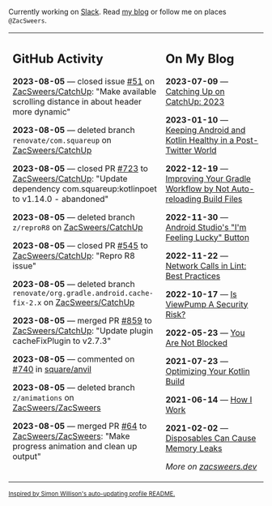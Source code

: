 Currently working on [Slack](https://slack.com/). Read [my blog](https://zacsweers.dev/) or follow me on places `@ZacSweers`.

<table><tr><td valign="top" width="60%">

## GitHub Activity
<!-- githubActivity starts -->
**2023-08-05** — closed issue [#51](https://github.com/ZacSweers/CatchUp/issues/51) on [ZacSweers/CatchUp](https://github.com/ZacSweers/CatchUp): "Make available scrolling distance in about header more dynamic"

**2023-08-05** — deleted branch `renovate/com.squareup` on [ZacSweers/CatchUp](https://github.com/ZacSweers/CatchUp)

**2023-08-05** — closed PR [#723](https://github.com/ZacSweers/CatchUp/pull/723) to [ZacSweers/CatchUp](https://github.com/ZacSweers/CatchUp): "Update dependency com.squareup:kotlinpoet to v1.14.0 - abandoned"

**2023-08-05** — deleted branch `z/reproR8` on [ZacSweers/CatchUp](https://github.com/ZacSweers/CatchUp)

**2023-08-05** — closed PR [#545](https://github.com/ZacSweers/CatchUp/pull/545) to [ZacSweers/CatchUp](https://github.com/ZacSweers/CatchUp): "Repro R8 issue"

**2023-08-05** — deleted branch `renovate/org.gradle.android.cache-fix-2.x` on [ZacSweers/CatchUp](https://github.com/ZacSweers/CatchUp)

**2023-08-05** — merged PR [#859](https://github.com/ZacSweers/CatchUp/pull/859) to [ZacSweers/CatchUp](https://github.com/ZacSweers/CatchUp): "Update plugin cacheFixPlugin to v2.7.3"

**2023-08-05** — commented on [#740](https://github.com/square/anvil/pull/740#issuecomment-1666593972) in [square/anvil](https://github.com/square/anvil)

**2023-08-05** — deleted branch `z/animations` on [ZacSweers/ZacSweers](https://github.com/ZacSweers/ZacSweers)

**2023-08-05** — merged PR [#64](https://github.com/ZacSweers/ZacSweers/pull/64) to [ZacSweers/ZacSweers](https://github.com/ZacSweers/ZacSweers): "Make progress animation and clean up output"
<!-- githubActivity ends -->
</td><td valign="top" width="40%">

## On My Blog
<!-- blog starts -->
**2023-07-09** — [Catching Up on CatchUp: 2023](https://www.zacsweers.dev/catching-up-on-catchup-2023/)

**2023-01-10** — [Keeping Android and Kotlin Healthy in a Post-Twitter World](https://www.zacsweers.dev/keeping-android-healthy/)

**2022-12-19** — [Improving Your Gradle Workflow by Not Auto-reloading Build Files](https://www.zacsweers.dev/improving-your-workflow-by-not-auto-reloading-build-files/)

**2022-11-30** — [Android Studio's "I'm Feeling Lucky" Button](https://www.zacsweers.dev/android-studios-im-feeling-lucky-button/)

**2022-11-22** — [Network Calls in Lint: Best Practices](https://www.zacsweers.dev/network-calls-in-lint-best-practices/)

**2022-10-17** — [Is ViewPump A Security Risk?](https://www.zacsweers.dev/is-viewpump-a-security-risk/)

**2022-05-23** — [You Are Not Blocked](https://www.zacsweers.dev/you-are-not-blocked/)

**2021-07-23** — [Optimizing Your Kotlin Build](https://www.zacsweers.dev/optimizing-your-kotlin-build/)

**2021-06-14** — [How I Work](https://www.zacsweers.dev/how-i-work/)

**2021-02-02** — [Disposables Can Cause Memory Leaks](https://www.zacsweers.dev/disposables-can-cause-memory-leaks/)
<!-- blog ends -->
_More on [zacsweers.dev](https://zacsweers.dev/)_
</td></tr></table>

<sub><a href="https://simonwillison.net/2020/Jul/10/self-updating-profile-readme/">Inspired by Simon Willison's auto-updating profile README.</a></sub>